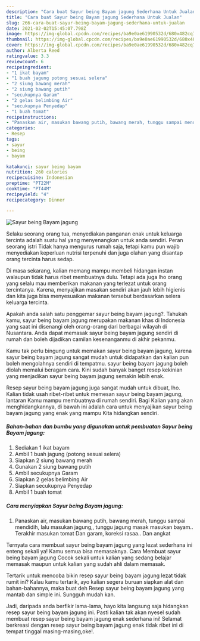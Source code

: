 ```yaml
---
description: "Cara buat Sayur being Bayam jagung Sederhana Untuk Jualan"
title: "Cara buat Sayur being Bayam jagung Sederhana Untuk Jualan"
slug: 266-cara-buat-sayur-being-bayam-jagung-sederhana-untuk-jualan
date: 2021-02-02T15:45:07.798Z
image: https://img-global.cpcdn.com/recipes/ba9e0ae61990532d/680x482cq70/sayur-being-bayam-jagung-foto-resep-utama.jpg
thumbnail: https://img-global.cpcdn.com/recipes/ba9e0ae61990532d/680x482cq70/sayur-being-bayam-jagung-foto-resep-utama.jpg
cover: https://img-global.cpcdn.com/recipes/ba9e0ae61990532d/680x482cq70/sayur-being-bayam-jagung-foto-resep-utama.jpg
author: Alberta Reed
ratingvalue: 3.3
reviewcount: 6
recipeingredient:
- "1 ikat bayam"
- "1 buah jagung potong sesuai selera"
- "2 siung bawang merah"
- "2 siung bawang putih"
- "secukupnya Garam"
- "2 gelas belimbing Air"
- "secukupnya Penyedap"
- "1 buah tomat"
recipeinstructions:
- "Panaskan air, masukan bawang putih, bawang merah, tunggu sampai mendidih, lalu masukan jagung,, tunggu jagung masak masukan bayam.. Terakhir masukan tomat Dan garam, koreksi rasaa.. Dan angkat"
categories:
- Resep
tags:
- sayur
- being
- bayam

katakunci: sayur being bayam 
nutrition: 260 calories
recipecuisine: Indonesian
preptime: "PT22M"
cooktime: "PT44M"
recipeyield: "4"
recipecategory: Dinner

---
```



![Sayur being Bayam jagung](https://img-global.cpcdn.com/recipes/ba9e0ae61990532d/680x482cq70/sayur-being-bayam-jagung-foto-resep-utama.jpg)

Selaku seorang orang tua, menyediakan panganan enak untuk keluarga tercinta adalah suatu hal yang menyenangkan untuk anda sendiri. Peran seorang istri Tidak hanya mengurus rumah saja, tetapi kamu pun wajib menyediakan keperluan nutrisi terpenuhi dan juga olahan yang disantap orang tercinta harus sedap.

Di masa  sekarang, kalian memang mampu membeli hidangan instan walaupun tidak harus ribet membuatnya dulu. Tetapi ada juga lho orang yang selalu mau memberikan makanan yang terlezat untuk orang tercintanya. Karena, menyajikan masakan sendiri akan jauh lebih higienis dan kita juga bisa menyesuaikan makanan tersebut berdasarkan selera keluarga tercinta. 



Apakah anda salah satu penggemar sayur being bayam jagung?. Tahukah kamu, sayur being bayam jagung merupakan makanan khas di Indonesia yang saat ini disenangi oleh orang-orang dari berbagai wilayah di Nusantara. Anda dapat memasak sayur being bayam jagung sendiri di rumah dan boleh dijadikan camilan kesenanganmu di akhir pekanmu.

Kamu tak perlu bingung untuk memakan sayur being bayam jagung, karena sayur being bayam jagung sangat mudah untuk didapatkan dan kalian pun boleh mengolahnya sendiri di tempatmu. sayur being bayam jagung boleh diolah memalui beragam cara. Kini sudah banyak banget resep kekinian yang menjadikan sayur being bayam jagung semakin lebih enak.

Resep sayur being bayam jagung juga sangat mudah untuk dibuat, lho. Kalian tidak usah ribet-ribet untuk memesan sayur being bayam jagung, lantaran Kamu mampu membuatnya di rumah sendiri. Bagi Kalian yang akan menghidangkannya, di bawah ini adalah cara untuk menyajikan sayur being bayam jagung yang enak yang mampu Kita hidangkan sendiri.

<!--inarticleads1-->

##### Bahan-bahan dan bumbu yang digunakan untuk pembuatan Sayur being Bayam jagung:

1. Sediakan 1 ikat bayam
1. Ambil 1 buah jagung (potong sesuai selera)
1. Siapkan 2 siung bawang merah
1. Gunakan 2 siung bawang putih
1. Ambil secukupnya Garam
1. Siapkan 2 gelas belimbing Air
1. Siapkan secukupnya Penyedap
1. Ambil 1 buah tomat




<!--inarticleads2-->

##### Cara menyiapkan Sayur being Bayam jagung:

1. Panaskan air, masukan bawang putih, bawang merah, tunggu sampai mendidih, lalu masukan jagung,, tunggu jagung masak masukan bayam.. Terakhir masukan tomat Dan garam, koreksi rasaa.. Dan angkat




Ternyata cara membuat sayur being bayam jagung yang lezat sederhana ini enteng sekali ya! Kamu semua bisa memasaknya. Cara Membuat sayur being bayam jagung Cocok sekali untuk kalian yang sedang belajar memasak maupun untuk kalian yang sudah ahli dalam memasak.

Tertarik untuk mencoba bikin resep sayur being bayam jagung lezat tidak rumit ini? Kalau kamu tertarik, ayo kalian segera buruan siapkan alat dan bahan-bahannya, maka buat deh Resep sayur being bayam jagung yang mantab dan simple ini. Sungguh mudah kan. 

Jadi, daripada anda berfikir lama-lama, hayo kita langsung saja hidangkan resep sayur being bayam jagung ini. Pasti kalian tak akan nyesel sudah membuat resep sayur being bayam jagung enak sederhana ini! Selamat berkreasi dengan resep sayur being bayam jagung enak tidak ribet ini di tempat tinggal masing-masing,oke!.

